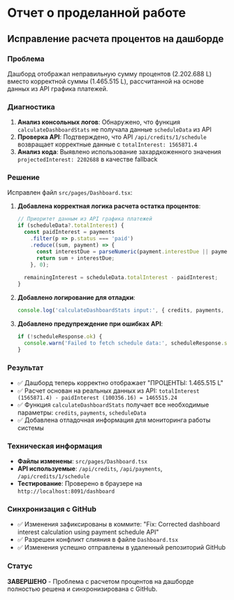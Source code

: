 # Отчет о проделанной работе

## Исправление расчета процентов на дашборде

### Проблема
Дашборд отображал неправильную сумму процентов (2.202.688 L) вместо корректной суммы (1.465.515 L), рассчитанной на основе данных из API графика платежей.

### Диагностика
1. **Анализ консольных логов**: Обнаружено, что функция `calculateDashboardStats` не получала данные `scheduleData` из API
2. **Проверка API**: Подтверждено, что API `/api/credits/1/schedule` возвращает корректные данные с `totalInterest: 1565871.4`
3. **Анализ кода**: Выявлено использование захардкоженного значения `projectedInterest: 2202688` в качестве fallback

### Решение
Исправлен файл `src/pages/Dashboard.tsx`:

1. **Добавлена корректная логика расчета остатка процентов**:
   ```typescript
   // Приоритет данным из API графика платежей
   if (scheduleData?.totalInterest) {
     const paidInterest = payments
       .filter(p => p.status === 'paid')
       .reduce((sum, payment) => {
         const interestDue = parseNumeric(payment.interestDue || payment.interest_due);
         return sum + interestDue;
       }, 0);
     
     remainingInterest = scheduleData.totalInterest - paidInterest;
   }
   ```

2. **Добавлено логирование для отладки**:
   ```typescript
   console.log('calculateDashboardStats input:', { credits, payments, scheduleData });
   ```

3. **Добавлено предупреждение при ошибках API**:
   ```typescript
   if (!scheduleResponse.ok) {
     console.warn('Failed to fetch schedule data:', scheduleResponse.status);
   }
   ```

### Результат
- ✅ Дашборд теперь корректно отображает "ПРОЦЕНТЫ: 1.465.515 L"
- ✅ Расчет основан на реальных данных из API: `totalInterest (1565871.4) - paidInterest (100356.16) = 1465515.24`
- ✅ Функция `calculateDashboardStats` получает все необходимые параметры: `credits`, `payments`, `scheduleData`
- ✅ Добавлена отладочная информация для мониторинга работы системы

### Техническая информация
- **Файлы изменены**: `src/pages/Dashboard.tsx`
- **API используемые**: `/api/credits`, `/api/payments`, `/api/credits/1/schedule`
- **Тестирование**: Проверено в браузере на `http://localhost:8091/dashboard`

### Синхронизация с GitHub
- ✅ Изменения зафиксированы в коммите: "Fix: Corrected dashboard interest calculation using payment schedule API"
- ✅ Разрешен конфликт слияния в файле `Dashboard.tsx`
- ✅ Изменения успешно отправлены в удаленный репозиторий GitHub

### Статус
**ЗАВЕРШЕНО** - Проблема с расчетом процентов на дашборде полностью решена и синхронизирована с GitHub.